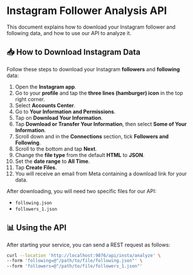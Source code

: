 # Instagram Follower Analysis API

This document explains how to download your Instagram follower and following data, and how to use our API to analyze it.

## 📥 How to Download Instagram Data

Follow these steps to download your Instagram **followers** and **following** data:

1. Open the **Instagram app**.
2. Go to your **profile** and tap the **three lines (hamburger) icon** in the top right corner.
3. Select **Accounts Center**.
4. Go to **Your Information and Permissions**.
5. Tap on **Download Your Information**.
6. Tap **Download or Transfer Your Information**, then select **Some of Your Information**.
7. Scroll down and in the **Connections** section, tick **Followers and Following**.
8. Scroll to the bottom and tap **Next**.
9. Change the **file type** from the default **HTML** to **JSON**.
10. Set the **date range** to **All Time**.
11. Tap **Create Files**.
12. You will receive an email from Meta containing a download link for your data.

After downloading, you will need two specific files for our API:
- `following.json`
- `followers_1.json`

## 📊 Using the API

After starting your service, you can send a REST request as follows:

```bash
curl --location 'http://localhost:9876/api/insta/analyze' \
--form 'following=@"/path/to/file/following.json"' \
--form 'followers=@"/path/to/file/followers_1.json"'
